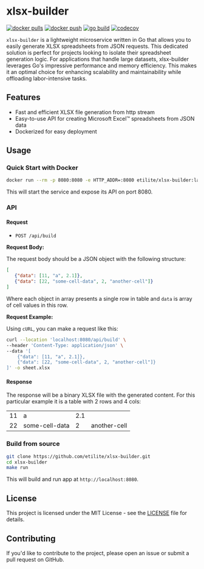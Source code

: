 # xlsx-builder
[![docker pulls](https://img.shields.io/docker/pulls/etilite/xlsx-builder)](https://hub.docker.com/r/etilite/xlsx-builder)
[![docker push](https://github.com/etilite/xlsx-builder/actions/workflows/docker.yml/badge.svg)](https://github.com/etilite/xlsx-builder/actions/workflows/docker.yml)
[![go build](https://github.com/etilite/xlsx-builder/actions/workflows/go.yml/badge.svg)](https://github.com/etilite/xlsx-builder/actions/workflows/go.yml)
[![codecov](https://codecov.io/gh/etilite/xlsx-builder/graph/badge.svg?token=PYVPKWSEP1)](https://codecov.io/gh/etilite/xlsx-builder)

`xlsx-builder` is a lightweight microservice written in Go that allows you to easily generate XLSX spreadsheets from JSON requests.
This dedicated solution is perfect for projects looking to isolate their spreadsheet generation logic.
For applications that handle large datasets, xlsx-builder leverages Go's impressive performance and memory efficiency.
This makes it an optimal choice for enhancing scalability and maintainability while offloading labor-intensive tasks.

## Features

- Fast and efficient XLSX file generation from http stream
- Easy-to-use API for creating Microsoft Excel™ spreadsheets from JSON data
- Dockerized for easy deployment

## Usage
### Quick Start with Docker

```sh
docker run --rm -p 8080:8080 -e HTTP_ADDR=:8080 etilite/xlsx-builder:latest
```

This will start the service and expose its API on port 8080.

### API

#### Request
- `POST /api/build`

**Request Body:**

The request body should be a JSON object with the following structure:

```json
[
   {"data": [11, "a", 2.1]},
   {"data": [22, "some-cell-data", 2, "another-cell"]}
]
```
Where each object in array presents a single row in table and `data` is array of cell values in this row.

**Request Example:**

Using `cURL`, you can make a request like this:

```sh
curl --location 'localhost:8080/api/build' \
--header 'Content-Type: application/json' \
--data '[
    {"data": [11, "a", 2.1]},
    {"data": [22, "some-cell-data", 2, "another-cell"]}
]' -o sheet.xlsx
```

#### Response

The response will be a binary XLSX file with the generated content. 
For this particular example it is a table with 2 rows and 4 cols:

|    |                |     |              |
|----|----------------|-----|--------------|
| 11 | a              | 2.1 |              |
| 22 | some-cell-data | 2   | another-cell |

### Build from source

```sh
git clone https://github.com/etilite/xlsx-builder.git
cd xlsx-builder
make run
```
This will build and run app at `http://localhost:8080`.

## License

This project is licensed under the MIT License - see the [LICENSE](LICENSE) file for details.

## Contributing

If you'd like to contribute to the project, please open an issue or submit a pull request on GitHub.